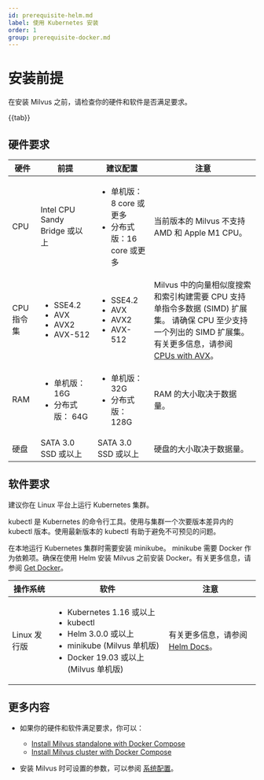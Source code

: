 ```yaml
---
id: prerequisite-helm.md
label: 使用 Kubernetes 安装
order: 1
group: prerequisite-docker.md
---
```

# 安装前提



在安装 Milvus 之前，请检查你的硬件和软件是否满足要求。

{{tab}}

## 硬件要求

| 硬件           | 前提                                                  |建议配置| 注意                                                         |
| ------------------- | ------------------------------------------------------------ |--------------| ------------------------------------------------------------ |
| CPU                 | Intel CPU Sandy Bridge 或以上                              |<ul><li>单机版：8 core 或更多</li><li>分布式版：16 core 或更多</li></ul>| 当前版本的 Milvus 不支持 AMD 和 Apple M1 CPU。 |
| CPU 指令集 | <ul><li>SSE4.2</li><li>AVX</li><li>AVX2</li><li>AVX-512</li></ul> |<ul><li>SSE4.2</li><li>AVX</li><li>AVX2</li><li>AVX-512</li></ul> |  Milvus 中的向量相似度搜索和索引构建需要 CPU 支持单指令多数据 (SIMD) 扩展集。 请确保 CPU 至少支持一个列出的 SIMD 扩展集。 有关更多信息，请参阅 [CPUs with AVX](https://en.wikipedia.org/wiki/Advanced_Vector_Extensions#CPUs_with_AVX)。                           |
| RAM                 | <ul><li>单机版： 16G</li><li>分布式版： 64G</li></ul>       |<ul><li>单机版： 32G</li><li>分布式版： 128G</li></ul>        | RAM 的大小取决于数据量。                  |
| 硬盘          | SATA 3.0 SSD 或以上                                       |SATA 3.0 SSD 或以上 | 硬盘的大小取决于数据量。           |


## 软件要求

建议你在 Linux 平台上运行 Kubernetes 集群。

kubectl 是 Kubernetes 的命令行工具。使用与集群一个次要版本差异内的 kubectl 版本。使用最新版本的 kubectl 有助于避免不可预见的问题。

在本地运行 Kubernetes 集群时需要安装 minikube。 minikube 需要 Docker 作为依赖项。确保在使用 Helm 安装 Milvus 之前安装 Docker。有关更多信息，请参阅 <a href="https://docs.docker.com/get-docker">Get Docker</a>。



| 操作系统 | 软件                                                     | 注意                                                         |
| ---------------- | ------------------------------------------------------------ | ------------------------------------------------------------ |
| Linux 发行版  | <ul><li>Kubernetes 1.16 或以上</li><li>kubectl</li><li>Helm 3.0.0 或以上</li><li>minikube (Milvus 单机版)</li><li>Docker 19.03 或以上 (Milvus 单机版)</li></ul> | 有关更多信息，请参阅 [Helm Docs](https://helm.sh/docs/)。|

## 更多内容
- 如果你的硬件和软件满足要求，你可以：
  - [Install Milvus standalone with Docker Compose](install_standalone-docker.md)
  - [Install Milvus cluster with Docker Compose](install_cluster-docker.md)

- 安装 Milvus 时可设置的参数，可以参阅 [系统配置](system_configuration.md)。
